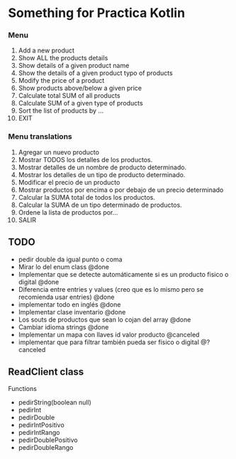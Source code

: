 # Something for Practica Kotlin
### Menu
1. Add a new product
2. Show ALL the products details
3. Show details of a given product name
4. Show the details of a given product typo of products
5. Modify the price of a product
6. Show products above/below a given price 
7. Calculate total SUM of all products
8. Calculate SUM of a given type of products
9. Sort the list of products by ...
0. EXIT

### Menu translations
1. Agregar un nuevo producto
2. Mostrar TODOS los detalles de los productos.
3. Mostrar detalles de un nombre de producto determinado.
4. Mostrar los detalles de un tipo de producto determinado.
5. Modificar el precio de un producto
6. Mostrar productos por encima o por debajo de un precio determinado
7. Calcular la SUMA total de todos los productos.
8. Calcular la SUMA de un tipo determinado de productos.
9. Ordene la lista de productos por...
0. SALIR

## TODO
- pedir double da igual punto o coma
 - Mirar lo del enum class @done
 - Implementar que se detecte automáticamente si es un producto fisico o digital @done
 - Diferencia entre entries y values (creo que es lo mismo pero se recomienda usar entries) @done
 - implementar todo en inglés @done
 - Implementar clase inventario @done
 - Los souts de productos que sean lo cojan del array @done
 - Cambiar idioma strings @done
 - Implementar un mapa con llaves id valor producto @canceled
 - implementar que para filtrar también pueda ser físico o digital @?canceled


## ReadClient class
Functions 
 - pedirString(boolean null)
 - pedirInt
 - pedirDouble
 - pedirIntPositivo
 - pedirIntRango
 - pedirDoublePositivo
 - pedirDoubleRango